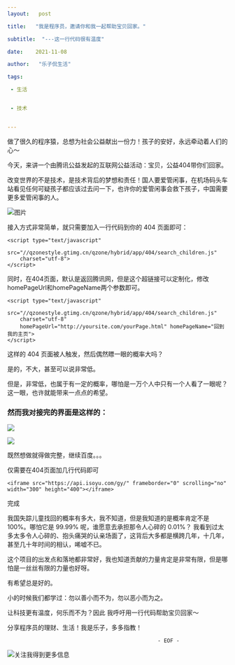 ```yaml
---
layout:   post

title:   "我是程序员，邀请你和我一起帮助宝贝回家。"

subtitle:  "---这一行代码很有温度"

date:    2021-11-08

author:   "乐子侃生活"

tags:

 - 生活


 - 技术


---
```






做了很久的程序猿，总想为社会公益献出一份力！孩子的安好，永远牵动着人们的心～

今天，来讲一个由腾讯公益发起的互联网公益活动：宝贝，公益404带你们回家。



改变世界的不是技术，是技术背后的梦想和责任！国人要爱管闲事，在机场码头车站看见任何可疑孩子都应该过去问一下，也许你的爱管闲事会救下孩子，中国需要更多爱管闲事的人。

<!-- more--> 

[腾讯公益]: https://www.qq.com/404

![图片](https://gitee.com/yingle1991/resource/raw/master/2021-11-9/1636419516723-image.png)

接入方式非常简单，就只需要加入一行代码到你的 404 页面即可：


```
<script type="text/javascript"
    src="//qzonestyle.gtimg.cn/qzone/hybrid/app/404/search_children.js" 
    charset="utf-8">
</script>

```

同时，在404页面，默认是返回腾讯网，但是这个超链接可以定制化，修改homePageUrl和homePageName两个参数即可。


```
<script type="text/javascript"
    src="//qzonestyle.gtimg.cn/qzone/hybrid/app/404/search_children.js" 
    charset="utf-8" 
    homePageUrl="http://yoursite.com/yourPage.html" homePageName="回到我的主页">
</script>
```

这样的 404 页面被人触发，然后偶然瞟一眼的概率大吗？

是的，不大，甚至可以说非常低。

但是，非常低，也属于有一定的概率，哪怕是一万个人中只有一个人看了一眼呢？这一眼，也许就能带来一点点的希望。

### 然而我对接完的界面是这样的：

![](https://gitee.com/yingle1991/resource/raw/master/2021-11-9/1636419687444-image.png)

![](https://img.soogif.com/RNFWjMTwYmgAqDbyRF5J1PJ3dhB16La6.gif?scope=mdnice)


既然想做就得做完整，继续百度。。。

[博客预览]: http://www.blog.rdtalk.cn/404

仅需要在404页面加几行代码即可


```
<iframe src="https://api.isoyu.com/gy/" frameborder="0" scrolling="no" width="300" height="400"></iframe>
```

完成

我国失踪儿童找回的概率有多大，我不知道，但是我知道的是概率肯定不是 100%。哪怕它是 99.99% 呢，谁愿意去承担那令人心碎的 0.01%？
我看到过太多太多令人心碎的、抱头痛哭的认亲场面了，这背后大多都是横跨几年，十几年，甚至几十年时间的相认，唏嘘不已。

这个项目的出发点和落地都非常好，我也知道贡献的力量肯定是非常有限，但是哪怕是一丝丝有限的力量也好呀。

有希望总是好的。

小的时候我们都学过：勿以善小而不为，勿以恶小而为之。

让科技更有温度，何乐而不为？因此 我呼吁用一行代码帮助宝贝回家～


分享程序员的理财、生活！我是乐子，多多指教！


                                                    - EOF -
   ![关注我得到更多信息](https://gitee.com/yingle1991/resource/raw/master/static/blog/passme.png)